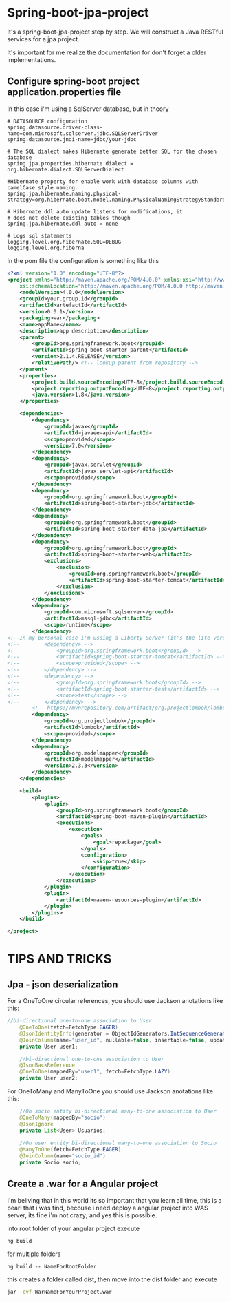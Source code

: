 # Spring-boot-jpa-project
It's a spring-boot-jpa-project step by step. We will construct a Java RESTful services for a jpa project.

It's important for me realize the documentation for don't forget a older implementations.

## Configure spring-boot project application.properties file

In this case i'm using a SqlServer database, but in theory

```properties
# DATASOURCE configuration
spring.datasource.driver-class-name=com.microsoft.sqlserver.jdbc.SQLServerDriver
spring.datasource.jndi-name=jdbc/your-jdbc

# The SQL dialect makes Hibernate generate better SQL for the chosen database
spring.jpa.properties.hibernate.dialect = org.hibernate.dialect.SQLServerDialect

#Hibernate property for enable work with database columns with camelCase style naming.
spring.jpa.hibernate.naming.physical-strategy=org.hibernate.boot.model.naming.PhysicalNamingStrategyStandardImpl

# Hibernate ddl auto update listens for modifications, it
# does not delete existing tables though
spring.jpa.hibernate.ddl-auto = none

# Logs sql statements
logging.level.org.hibernate.SQL=DEBUG
logging.level.org.hiberna
```
In the pom file the configuration is something like this
```xml
<?xml version="1.0" encoding="UTF-8"?>
<project xmlns="http://maven.apache.org/POM/4.0.0" xmlns:xsi="http://www.w3.org/2001/XMLSchema-instance"
	xsi:schemaLocation="http://maven.apache.org/POM/4.0.0 http://maven.apache.org/xsd/maven-4.0.0.xsd">
	<modelVersion>4.0.0</modelVersion>
	<groupId>your.group.id</groupId>
	<artifactId>artefactId</artifactId>
	<version>0.0.1</version>
	<packaging>war</packaging>
	<name>appName</name>
	<description>app description</description>
	<parent>
		<groupId>org.springframework.boot</groupId>
		<artifactId>spring-boot-starter-parent</artifactId>
		<version>2.1.4.RELEASE</version>
		<relativePath/> <!-- lookup parent from repository -->
	</parent>
	<properties>
		<project.build.sourceEncoding>UTF-8</project.build.sourceEncoding>
	    <project.reporting.outputEncoding>UTF-8</project.reporting.outputEncoding>
		<java.version>1.8</java.version>
	</properties>

	<dependencies>
		<dependency>
			<groupId>javax</groupId>
			<artifactId>javaee-api</artifactId>
			<scope>provided</scope>
			<version>7.0</version>
		</dependency>
		<dependency>
			<groupId>javax.servlet</groupId>
			<artifactId>javax.servlet-api</artifactId>
			<scope>provided</scope>
		</dependency>
		<dependency>
			<groupId>org.springframework.boot</groupId>
			<artifactId>spring-boot-starter-jdbc</artifactId>
		</dependency>
		<dependency>
			<groupId>org.springframework.boot</groupId>
			<artifactId>spring-boot-starter-data-jpa</artifactId>
		</dependency>
		<dependency>
			<groupId>org.springframework.boot</groupId>
			<artifactId>spring-boot-starter-web</artifactId>
			<exclusions>
            	<exclusion>
					<groupId>org.springframework.boot</groupId>
					<artifactId>spring-boot-starter-tomcat</artifactId>
				</exclusion>
			</exclusions>
		</dependency>
		<dependency>
		    <groupId>com.microsoft.sqlserver</groupId>
		    <artifactId>mssql-jdbc</artifactId>
		    <scope>runtime</scope>
		</dependency>
<!--In my personal case i'm ussing a Liberty Server (it's the lite version of WAS or Webshpre Application Server i'm using was9 and liberty profile for a was9)-->
<!-- 		<dependency> -->
<!-- 			<groupId>org.springframework.boot</groupId> -->
<!-- 			<artifactId>spring-boot-starter-tomcat</artifactId> -->
<!-- 			<scope>provided</scope> -->
<!-- 		</dependency> -->
<!-- 		<dependency> -->
<!-- 			<groupId>org.springframework.boot</groupId> -->
<!-- 			<artifactId>spring-boot-starter-test</artifactId> -->
<!--  			<scope>test</scope> -->
<!-- 		</dependency> -->
		<!-- https://mvnrepository.com/artifact/org.projectlombok/lombok -->
		<dependency>
		    <groupId>org.projectlombok</groupId>
		    <artifactId>lombok</artifactId>
		    <scope>provided</scope>
		</dependency>
		<dependency>
		    <groupId>org.modelmapper</groupId>
		    <artifactId>modelmapper</artifactId>
		    <version>2.3.3</version>
		</dependency>
	</dependencies>

	<build>
		<plugins>
			<plugin>
				<groupId>org.springframework.boot</groupId>
				<artifactId>spring-boot-maven-plugin</artifactId>
				<executions>
               		<execution>
               			<goals>
               				<goal>repackage</goal>
           				</goals>
           				<configuration>
           					<skip>true</skip>
       					</configuration>
   					</execution>
				</executions>
			</plugin>
			<plugin>
	            <artifactId>maven-resources-plugin</artifactId>
            </plugin>
		</plugins>		
	</build>

</project>
```
# TIPS AND TRICKS
## Jpa - json deserialization

For a OneToOne circular references, you should use Jackson anotations like this:

```java
//bi-directional one-to-one association to User
	@OneToOne(fetch=FetchType.EAGER)
	@JsonIdentityInfo(generator = ObjectIdGenerators.IntSequenceGenerator.class, property = "user_id")
	@JoinColumn(name="user_id", nullable=false, insertable=false, updatable=false)
	private User user1;

	//bi-directional one-to-one association to User
	@JsonBackReference
	@OneToOne(mappedBy="user1", fetch=FetchType.LAZY)
	private User user2;
```

For OneToMany and ManyToOne you should use Jackson anotations like this:

```java
	//On socio entity bi-directional many-to-one association to User
	@OneToMany(mappedBy="socio")
	@JsonIgnore
	private List<User> Usuarios;
	
	//On user entity bi-directional many-to-one association to Socio
	@ManyToOne(fetch=FetchType.EAGER)
	@JoinColumn(name="socio_id")
	private Socio socio;
```

## Create a .war for a Angular project
I'm beliving that in this world its so important that you learn all time, this is a pearl that i was find, becouse i need deploy a angular project into WAS server, its fine i'm not crazy; and yes this is possible.

into root folder of your angular project execute
```ng
ng build
```
for multiple folders 
```ng
ng build -- NameForRootFolder
```
this creates a folder called dist, then move into the dist folder and execute
```cmd
jar -cvf WarNameForYourProject.war
```
